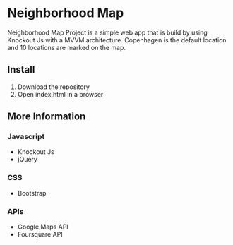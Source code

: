 # Neighborhood Map


Neighborhood Map Project is a simple web app that is build by using Knockout Js with a MVVM architecture. Copenhagen is the default location and 10 locations are marked on the map. 


## Install
1. Download the repository
2. Open index.html in a browser


## More Information

### Javascript
* Knockout Js
* jQuery

### CSS
* Bootstrap

### APIs
* Google Maps API
* Foursquare API
